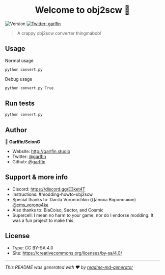 <h1 align="center">Welcome to obj2scw 👋</h1>
<p>
  <img alt="Version" src="https://img.shields.io/badge/version-1.1-blue.svg?cacheSeconds=2592000" />
  <a href="https://twitter.com/garlfin" target="_blank">
    <img alt="Twitter: garlfin" src="https://img.shields.io/twitter/follow/garlfin.svg?style=social" />
  </a>
</p>

> A crappy obj2scw converter thingmabob!

## Usage

Normal usage
```sh
python convert.py 
```
Debug usage
```sh
python convert.py True
```


## Run tests

```sh
python convert.py
```

## Author

👤 **Garlfin/ScionG**

* Website: http://garlfin.studio
* Twitter: [@garlfin](https://twitter.com/garlfin)
* Github: [@garlfin](https://github.com/garlfin)

## Support & more info

* Discord: https://discord.gg/E3ket4T
* Instructions: #modding-howto-obj2scw
* Special thanks to: Danila Voronochkin (Данила Вороночкин) [@cms_vorono4ka](https://vk.com/vorono4ka_id0_id1_id228_id1488)
* Also thanks to: BlaCoiso, Sector, and Cosmic
* Supercell: I mean no harm to your game, nor do I endorse modding. It was a fun project to make this.


## License

* Type: CC BY-SA 4.0
* Site: https://creativecommons.org/licenses/by-sa/4.0/

***
_This README was generated with ❤️ by [readme-md-generator](https://github.com/kefranabg/readme-md-generator)_
